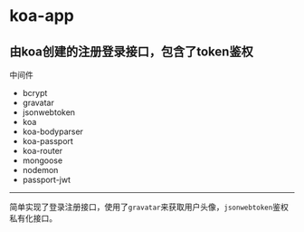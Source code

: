 # koa-app
由koa创建的注册登录接口，包含了token鉴权
-----
中间件
- bcrypt
- gravatar
- jsonwebtoken
- koa
- koa-bodyparser
- koa-passport
- koa-router
- mongoose
- nodemon
- passport-jwt
------
简单实现了登录注册接口，使用了`gravatar`来获取用户头像，`jsonwebtoken`鉴权私有化接口。
